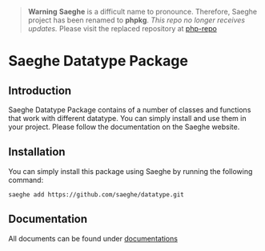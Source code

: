 > **Warning**
> **Saeghe** is a difficult name to pronounce. Therefore, Saeghe project has been renamed to **phpkg**.
> _This repo no longer receives updates._
> Please visit the replaced repository at [php-repo](https://github.com/php-repos/datatype)

# Saeghe Datatype Package

## Introduction

Saeghe Datatype Package contains of a number of classes and functions that work with different datatype. 
You can simply install and use them in your project. Please follow the documentation on the Saeghe website.

## Installation

You can simply install this package using Saeghe by running the following command:

```shell
saeghe add https://github.com/saeghe/datatype.git
```

## Documentation

All documents can be found under [documentations](https://saeghe.com/packages/datatype/documentations/getting-started)
